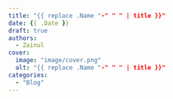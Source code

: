 ```yaml
---
title: "{{ replace .Name "-" " " | title }}"
date: {{ .Date }}
draft: true
authors:
  - Zainul
cover:
  image: "image/cover.png"
  alt: "{{ replace .Name "-" " " | title }}"
categories: 
  - "Blog"
---
```


